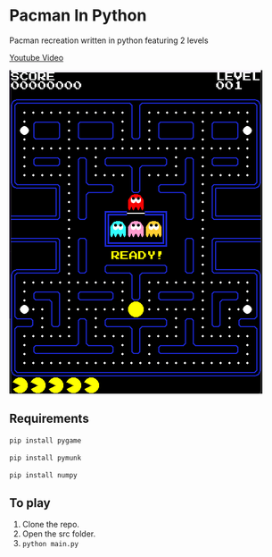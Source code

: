 Pacman In Python
=====================
Pacman recreation written in python featuring 2 levels

[Youtube Video](https://youtube.com/shorts/VIuec61YfO0?feature=share)

![Alt text](/pacman.png?raw=true "pacman")

Requirements
------------
```bash
pip install pygame
```
```bash
pip install pymunk
```
```bash
pip install numpy
```

To play
-------
1. Clone the repo.
2. Open the src folder.
3. `python main.py`
